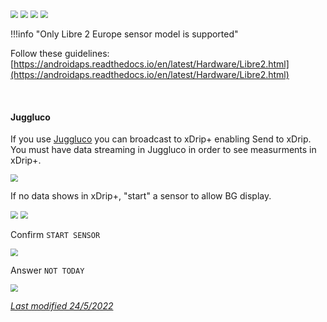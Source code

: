 <img src="../../images/hamburger_menu.png" style="zoom:75%;" />  
<img src="../../images/M-S.png" style="zoom:75%;" />  
<img src="../../images/M-S-HDS.png" style="zoom:75%;" />  
<img src="../images/M-S-HDSlistG.png" style="zoom:75%;" />

!!!info "Only Libre 2 Europe sensor model is supported"

Follow these guidelines: [https://androidaps.readthedocs.io/en/latest/Hardware/Libre2.html](https://androidaps.readthedocs.io/en/latest/Hardware/Libre2.html)

</br>

#### Juggluco

If you use [Juggluco](https://play.google.com/store/apps/details?id=tk.glucodata) you can broadcast to xDrip+ enabling Send to xDrip. You must have data streaming in Juggluco in order to see measurments in xDrip+.

<img src="../images/Juggluco.png" style="zoom:75%;" />

If no data shows in xDrip+, "start" a sensor to allow BG display.

<img src="../../images/hamburger_menu.png" style="zoom:75%;" />

<img src="../images/M-StaS.png" style="zoom:75%;" />

Confirm `START SENSOR`

<img src="../images/M-StaSC.png" style="zoom:75%;" />

Answer `NOT TODAY`

<img src="../images/M-StaSToday.png" style="zoom:75%;" />

</br>

[*Last modified 24/5/2022*](https://github.com/NightscoutFoundation/xDrip/releases/tag/2022.05.19)
